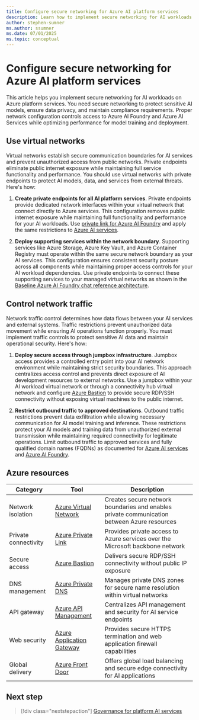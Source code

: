 ```yaml
---
title: Configure secure networking for Azure AI platform services
description: Learn how to implement secure networking for AI workloads using Azure platform services with actionable recommendations and best practices.
author: stephen-sumner
ms.author: ssumner
ms.date: 07/01/2025
ms.topic: conceptual
---
```


# Configure secure networking for Azure AI platform services

This article helps you implement secure networking for AI workloads on Azure platform services. You need secure networking to protect sensitive AI models, ensure data privacy, and maintain compliance requirements. Proper network configuration controls access to Azure AI Foundry and Azure AI Services while optimizing performance for model training and deployment.

## Use virtual networks

Virtual networks establish secure communication boundaries for AI services and prevent unauthorized access from public networks. Private endpoints eliminate public internet exposure while maintaining full service functionality and performance. You should use virtual networks with private endpoints to protect AI models, data, and services from external threats. Here's how:

1. **Create private endpoints for all AI platform services**. Private endpoints provide dedicated network interfaces within your virtual network that connect directly to Azure services. This configuration removes public internet exposure while maintaining full functionality and performance for your AI workloads. Use [private link for Azure AI Foundry](/azure/ai-foundry/how-to/configure-private-link?tabs=azure-portal&pivots=fdp-project) and apply the same restrictions to [Azure AI services](/azure/ai-services/cognitive-services-virtual-networks).

2. **Deploy supporting services within the network boundary**. Supporting services like Azure Storage, Azure Key Vault, and Azure Container Registry must operate within the same secure network boundary as your AI services. This configuration ensures consistent security posture across all components while maintaining proper access controls for your AI workload dependencies. Use private endpoints to connect these supporting services to your managed virtual networks as shown in the [Baseline Azure AI Foundry chat reference architecture](/azure/architecture/ai-ml/architecture/baseline-azure-ai-foundry-chat#architecture).

## Control network traffic

Network traffic control determines how data flows between your AI services and external systems. Traffic restrictions prevent unauthorized data movement while ensuring AI operations function properly. You must implement traffic controls to protect sensitive AI data and maintain operational security. Here's how:

1. **Deploy secure access through jumpbox infrastructure**. Jumpbox access provides a controlled entry point into your AI network environment while maintaining strict security boundaries. This approach centralizes access control and prevents direct exposure of AI development resources to external networks. Use a jumpbox within your AI workload virtual network or through a connectivity hub virtual network and configure [Azure Bastion](/azure/bastion/bastion-overview) to provide secure RDP/SSH connectivity without exposing virtual machines to the public internet.

2. **Restrict outbound traffic to approved destinations**. Outbound traffic restrictions prevent data exfiltration while allowing necessary communication for AI model training and inference. These restrictions protect your AI models and training data from unauthorized external transmission while maintaining required connectivity for legitimate operations. Limit outbound traffic to approved services and fully qualified domain names (FQDNs) as documented for [Azure AI services](/azure/ai-services/cognitive-services-data-loss-prevention) and [Azure AI Foundry](/azure/ai-studio/how-to/configure-managed-network).

## Azure resources

| Category | Tool | Description |
|----------|------|-------------|
| Network isolation | [Azure Virtual Network](/azure/virtual-network/virtual-networks-overview) | Creates secure network boundaries and enables private communication between Azure resources |
| Private connectivity | [Azure Private Link](/azure/private-link/private-link-overview) | Provides private access to Azure services over the Microsoft backbone network |
| Secure access | [Azure Bastion](/azure/bastion/bastion-overview) | Delivers secure RDP/SSH connectivity without public IP exposure |
| DNS management | [Azure Private DNS](/azure/dns/private-dns-overview) | Manages private DNS zones for secure name resolution within virtual networks |
| API gateway | [Azure API Management](/azure/api-management/api-management-key-concepts) | Centralizes API management and security for AI service endpoints |
| Web security | [Azure Application Gateway](/azure/application-gateway/overview) | Provides secure HTTPS termination and web application firewall capabilities |
| Global delivery | [Azure Front Door](/azure/frontdoor/front-door-overview) | Offers global load balancing and secure edge connectivity for AI applications |

## Next step

> [!div class="nextstepaction"]
> [Governance for platform AI services](../platform/governance.md)
